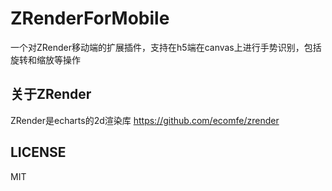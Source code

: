 # ZRenderForMobile
一个对ZRender移动端的扩展插件，支持在h5端在canvas上进行手势识别，包括旋转和缩放等操作

## 关于ZRender 
ZRender是echarts的2d渲染库
https://github.com/ecomfe/zrender

## LICENSE
MIT
